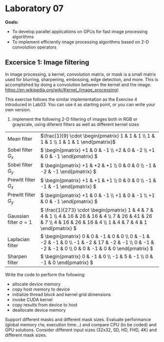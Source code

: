 # Laboratory 07

**Goals:**

- To develop parallel applications on GPUs for fast image processing algorithms
- To implement efficiently image processing algorithms based on 2-D convolution operators

## Excersice 1: Image filtering

In image processing, a kernel, convolution matrix, or mask is a small matrix used for blurring, sharpening, embossing, edge detection, and more. This is accomplished by doing a convolution between the kernel and the image. <https://en.wikipedia.org/wiki/Kernel_(image_processing)>

This exercise follows the similar implementation as the Exercise 4 introduced in Lab03. You can use it as starting point, or you can write your own version.

1. implement the following 2-D filtering of images both in RGB or grayscale, using diferent filters as well as different kernel sizes

|||
|-|-|
|Mean filter| $`\frac{1}{9} \cdot \begin{pmatrix} 1 & 1 & 1 \\ 1 & 1 & 1 \\ 1 & 1 & 1 \end{pmatrix}`$|
|Sobel filter $G_x$| $` \begin{pmatrix} +1 & 0 & -1 \\ +2 & 0 & -2 \\ +1 & 0 & -1 \end{pmatrix} `$|
|Sobel filter $G_y$| $` \begin{pmatrix} +1 & +2 & +1 \\ 0 & 0 & 0 \\ -1 & -2 & -1 \end{pmatrix} `$|
|Prewitt filter $G_x$| $` \begin{pmatrix} +1 & +1 & +1 \\ 0 & 0 & 0 \\ -1 & -1 & -1 \end{pmatrix} `$|
|Prewitt filter $G_y$| $` \begin{pmatrix} +1 & 0 & -1 \\ +1 & 0 & -1 \\ +1 & 0 & -1 \end{pmatrix} `$|
|Gaussian filter $\sigma=1$| $` \frac{1}{273} \cdot \begin{pmatrix} 1 & 4 & 7 & 4 & 1 \\ 4 & 16 & 26 & 16 & 4 \\ 7 & 26 & 41 & 26 & 7 \\ 4 & 16 & 26 & 16 & 4 \\ 1 & 4 & 7 & 4 & 1 \end{pmatrix} `$|
|Laplacian filter|$` \begin{pmatrix} 0  & 0  & -1 & 0  & 0  \\ 0  & -1 & -2 & -1 & 0  \\ -1 & -2 & 17 & -2 & -1 \\ 0  & -1 & -2 & -1 & 0  \\ 0  & 0 & -1 & 0  & 0  \end{pmatrix} `$|
|Sharpen filter| $` \begin{pmatrix} 0 & -1 & 0 \\ -1 & 5 & -1 \\ 0 & -1 & 0 \end{pmatrix} `$|

Write the code to perform the following:

- allocate device memory
- copy host memory to device
- initialize thread block and kernel grid dimensions
- invoke CUDA kernel
- copy results from device to host
- deallocate device memory

Support different masks and different mask sizes. Evaluate performance (global memory r/w, execution time…) and compare CPU (to be coded) and GPU solutions. Consider different input sizes (32x32, SD, HD, FHD, 4K) and different mask sizes.
